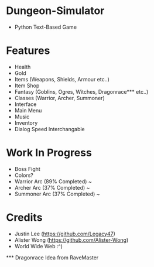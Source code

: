 # Dungeon-Simulator
* Python Text-Based Game

# Features
* Health
* Gold
* Items (Weapons, Shields, Armour etc..)
* Item Shop
* Fantasy (Goblins, Ogres, Witches, Dragonrace*** etc..) 
* Classes (Warrior, Archer, Summoner)
* Interface
* Main Menu
* Music
* Inventory
* Dialog Speed Interchangable

# Work In Progress
* Boss Fight
* Colors?
* Warrior Arc (89% Completed) ~
* Archer Arc (37% Completed) ~
* Summoner Arc (37% Completed) ~

# Credits
* Justin Lee (https://github.com/Legacy47)
* Alister Wong (https://github.com/Alister-Wong)
* World Wide Web :^)






*** Dragonrace Idea from RaveMaster
